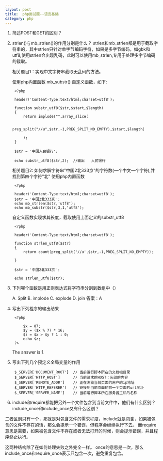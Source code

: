 ```yaml
---
layout: post
title:  php面试题--语言基础
category: php
---
```



1. 简述POST和GET的区别？


2. strlen()与mb_strlen()的作用分别是什么？
	strlen和mb_strlen都是用于截取字符串的，其中strlen只针对单字节编码字符，如果是多字节编码，如gbk和utf8,使用strlen会出现乱码，此时可以使用mb_strlen,专用于处理多字节编码的截取。

	相关题目1：实现中文字符串截取无乱码的方法。

	使用php内置函数 mb_substr()
	自定义函数，如下:

		<?php
		
		header('Content-Type:text/html;charset=utf8');

		function substr_utf8($str,$start,$length)
		{
			return implode("",array_slice(

				preg_split("//u",$str,-1,PREG_SPLIT_NO_EMPTY),$start,$length)

			);
		}

		$str = '中国人民银行';

		echo substr_utf8($str,2);  //输出   人民银行

	相关题目2: 如何求解字符串"中国2北333京"的字符数(一个中文一个字符),并找到第四个字符"北"
	使用php内置函数

		<?php
	
		header('Content-Type:text/html;charset=utf8');
		$str = '中国2北333京';
		echo mb_strlen($str,'utf8');
		echo mb_substr($str,3,1,'utf8');

	自定义函数实现求其长度，截取使用上面定义的substr_utf8

		<?php

		header('Content-Type:text/html;charset=utf8');
		
		function strlen_utf8($str)
		{
			return count(preg_split('//u',$str,-1,PREG_SPLIT_NO_EMPTY));
		
		}

		$str = '中国2北333京';

		echo strlen_utf8($str);


	
3. 下列哪个函数是用正则表达式将字符串分割到数组中（）
	
	A. Split
	B. implode
	C. explode
	D. join
	答案：A


4. 写出下列程序的输出结果

		<?php

			$x = 87;
			$y = ($x % 7) * 16;
			$z = $x > $y ? 1 : 0;
			echo $z;
		?>

	The answer is 1.

5. 写出下列几个预定义全局变量的作用

		$_SERVER['DOCUMENT_ROOT']  // 当前运行脚本所在的文档根目录
		$_SERVER['HTTP_HOST']      // 当前请求的HOST：头部的内容
		$_SERVER['REMOTE_ADDR']    // 正在浏览当前页面的用户的ip地址
		$_SERVER['HTTP_REFERER']   // 链接到当前页面的前一个页面的url地址
		$_SERVER['SERVER_NAME']    // 当前运行脚本所在服务器主机的名称


6. include和require都能把另外一个文件包含到当前文件中，他们有什么区别？include_once和include_once又有什么区别？

二者区别只有一个，那就是对包含文件的需求程度，include就是包含，如果被包含的文件不存在的话，那么会提示一个错误，但程序会继续执行下去。
	而require意思是需要，如果被包含文件不存在或者无法打开的时候，则会提示错误，并且程序终止执行。

这两种结构除了在如何处理失败之外完全一样。
once的意思是一次，那么include_once和require_once表示只包含一次，避免重复包含。






